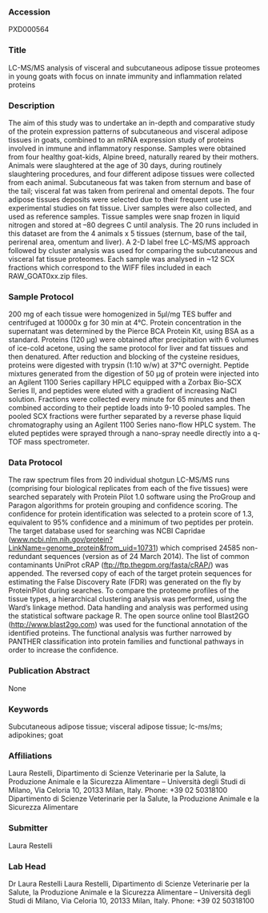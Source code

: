 ### Accession
PXD000564

### Title
LC-MS/MS analysis of visceral and subcutaneous adipose tissue proteomes in young goats with focus on innate immunity and inflammation related proteins

### Description
The aim of this study was to undertake an in-depth and comparative study of the protein expression patterns of subcutaneous and visceral adipose tissues in goats, combined to an mRNA expression study of proteins involved in immune and inflammatory response. Samples were obtained from four healthy goat-kids, Alpine breed, naturally reared by their mothers. Animals were slaughtered at the age of 30 days, during routinely slaughtering procedures, and four different adipose tissues were collected from each animal. Subcutaneous fat was taken from sternum and base of the tail; visceral fat was taken from perirenal and omental depots. The four adipose tissues deposits were selected due to their frequent use in experimental studies on fat tissue. Liver samples were also collected, and used as reference samples. Tissue samples were snap frozen in liquid nitrogen and stored at –80 degrees C until analysis. The 20 runs included in this dataset are from the 4 animals x 5 tissues (sternum, base of the tail, perirenal area, omentum and liver). A 2-D label free LC-MS/MS approach followed by cluster analysis was used for comparing the subcutaneous and visceral fat tissue proteomes. Each sample was analysed in ~12 SCX fractions which correspond to the WIFF files included in each RAW_GOAT0xx.zip files.

### Sample Protocol
200 mg of each tissue were homogenized in 5µl/mg TES buffer and centrifuged at 10000x g for 30 min at 4°C. Protein concentration in the supernatant was determined by the Pierce BCA Protein Kit, using BSA as a standard. Proteins (120 µg) were obtained after precipitation with 6 volumes of ice-cold acetone, using the same protocol for liver and fat tissues and then denatured. After reduction and blocking of the cysteine residues, proteins were digested with trypsin (1:10 w/w) at 37°C overnight. Peptide mixtures generated from the digestion of 50 µg of protein were injected into an Agilent 1100 Series capillary HPLC equipped with a Zorbax Bio-SCX Series II, and peptides were eluted with a gradient of increasing NaCl solution. Fractions were collected every minute for 65 minutes and then combined according to their peptide loads into 9-10 pooled samples. The pooled SCX fractions were further separated by a reverse phase liquid chromatography using an Agilent 1100 Series nano-flow HPLC system. The eluted peptides were sprayed through a nano-spray needle directly into a q-TOF mass spectrometer.

### Data Protocol
The raw spectrum files from 20 individual shotgun LC-MS/MS runs (comprising four biological replicates from each of the five tissues) were searched separately with Protein Pilot 1.0 software using the ProGroup and Paragon algorithms for protein grouping and confidence scoring. The confidence for protein identification was selected to a protein score of 1.3, equivalent to 95% confidence and a minimum of two peptides per protein. The target database used for searching was NCBI Capridae (www.ncbi.nlm.nih.gov/protein?LinkName=genome_protein&from_uid=10731) which comprised 24585 non-redundant sequences (version as of 24 March 2014). The list of common contaminants UniProt cRAP (ftp://ftp.thegpm.org/fasta/cRAP/) was appended. The reversed copy of each of the target protein sequences for estimating the False Discovery Rate (FDR) was generated on the fly by ProteinPilot during searches. To compare the proteome profiles of the tissue types, a hierarchical clustering analysis was performed, using the Ward’s linkage method. Data handling and analysis was performed using the statistical software package R. The open source online tool Blast2GO (http://www.blast2go.com) was used for the functional annotation of the identified proteins. The functional analysis was further narrowed by PANTHER classification into protein families and functional pathways in order to increase the confidence.

### Publication Abstract
None

### Keywords
Subcutaneous adipose tissue; visceral adipose tissue; lc-ms/ms; adipokines; goat

### Affiliations
Laura Restelli, Dipartimento di Scienze Veterinarie per la Salute, la Produzione Animale e la Sicurezza Alimentare – Università degli Studi di Milano, Via Celoria 10, 20133 Milan, Italy. Phone: +39 02 50318100
Dipartimento di Scienze Veterinarie per la Salute, la Produzione Animale e la Sicurezza Alimentare

### Submitter
Laura Restelli

### Lab Head
Dr Laura Restelli
Laura Restelli, Dipartimento di Scienze Veterinarie per la Salute, la Produzione Animale e la Sicurezza Alimentare – Università degli Studi di Milano, Via Celoria 10, 20133 Milan, Italy. Phone: +39 02 50318100


